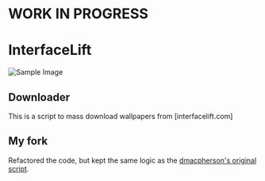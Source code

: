 # WORK IN PROGRESS

# InterfaceLift

![Sample Image][image]

## Downloader

This is a script to mass download wallpapers from [interfacelift.com]

## My fork

Refactored the code, but kept the same logic as the [dmacpherson's original
script][dmacpherson].

[image]: http://interfacelift.com/wallpaper/7yz4ma1/03489_fairfieldchurch_1280x720.jpg
[dmacpherson]: https://github.com/dmacpherson/py-interfacelift-downloader/
[interfacelift]: http://interfacelif.com
